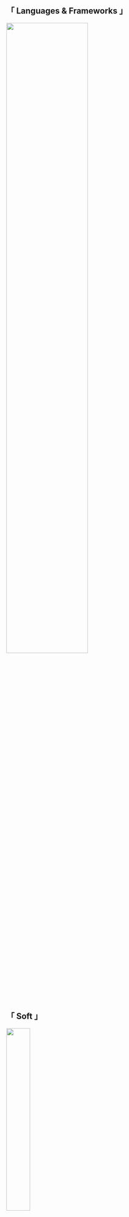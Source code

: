 <div align="left">
  <h2>「 Languages & Frameworks 」</h2>
  <img src="https://skillicons.dev/icons?i=cs,cpp,java,dotnet,html,css,js,py,php,mysql,sqlite,powershell" width="65%">
  <br><br>
  <h2>「 Soft 」</h2>
  <img src="https://skillicons.dev/icons?i=visualstudio,vscode,idea,androidstudio,ai,ps" width="35%">
  <br><br>
  <h2>「 Contact details 」</h2>
  <a href="https://t.me/Greedeks">
    <img src="https://cdn-icons-png.flaticon.com/64/2111/2111646.png" alt="Telegram" width="48">
  </a>&nbsp;&nbsp;&nbsp;
  <a href="https://steamcommunity.com/id/greedeks/">
    <img src="https://cdn-icons-png.flaticon.com/64/3670/3670233.png" alt="Steam" width="48">
  </a>
</div>




